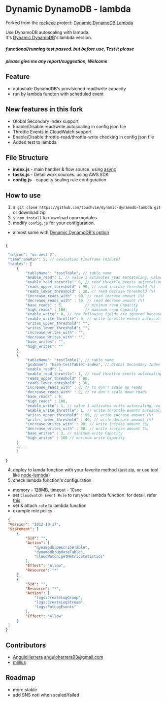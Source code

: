 # Dynamic DynamoDB - lambdaForked from the [rockeee](https://github.com/rockeee) project:	[Dynamic DynamoDB Lambda](https://github.com/rockeee/dynamic-dynamodb-lambda) Use DynamoDB autoscaling with lambda.<br /> It's [Dynamic DynamoDB](https://github.com/sebdah/dynamic-dynamodb)'s lambda version.##### functional/running test passed. but before use, Test it please##### please give me any report/suggestion, Welcome## Feature* autoscale DynamoDB's provisioned read/write capacity* run by lambda functon with scheduled event## New features in this fork* Global Secondary Index support* Enable/Disable read/write autoscaling in config json file* Throttle Events in CloudWatch support* Enable/Disable throttle-read/throttle-write checking in config json file* Added test to lambda## File Structure* **index.js** - main handler & flow source. using [async](https://github.com/caolan/async)* **tasks.js** - Detail work sources. using AWS SDK* **config.js** - capacity scaling rule configuration## How to use1. `$ git clone https://github.com/touchvie/dynamic-dynamodb-lambda.git` or download zip2. `$ npm install` to download npm modules3. modify `config.js` for your configuration.  * almost same with [Dynamic DynamoDB's option](https://github.com/sebdah/dynamic-dynamodb#basic-usage)   ```JavaScript{	"region": "us-west-2",	"timeframeMin": 5, // evaluation timeframe (minute)	"tables": [		{			"tableName": "testTable", // table name			"enable_read": 1, // value 1 activates read autoscaling, value 0 disactivates it			"enable_read_throttle": 0, // read throttle events autoscaling is disabled			"reads_upper_threshold" : 90, // read incrase threshold (%)			"reads_lower_threshold" : 30, // read decrase threshold (%)			"increase_reads_with" : 90, // read incrase amount (%)			"decrease_reads_with" : 30, // read decrase amount (%)			"base_reads" : 5,          // minimum read Capacity			"high_reads" : 100,        // maximum read Capacity			"enable_write": 0, // the following fields are ignored because write autoscaling is disabled			"enable_write_throttle": 0, // write throttle events autoscaling is disabled			"writes_upper_threshold": "",			"writes_lower_threshold": "",			"increase_writes_with": "",			"decrease_writes_with": "",			"base_writes": "",			"high_writes": ""		},		{			"tableName": "testTable1", // table name			"gsiName": "hash-testTable1-index", // Global Secondary Index of testTable1 table			"enable_read": 1,			"enable_read_throttle": 1, // read throttle events autoscaling is enabled			"reads_upper_threshold" : 90,			"reads_lower_threshold" : 30,			"increase_reads_with" : 0, // to don't scale up reads			"decrease_reads_with" : 0, // to don't scale down reads			"base_reads" : 5,			"high_reads" : 100,			"enable_write": 1, // value 1 activates write autoscaling, value 0 disactivates it			"enable_write_throttle": 1, // write throttle events autoscaling is enabled			"writes_upper_threshold" : 90, // write incrase amount (%)			"writes_lower_threshold" : 40, // write decrase amount (%)			"increase_writes_with" : 90, // write incrase amount (%)			"decrease_writes_with" : 30, // write incrase amount (%)			"base_writes" : 3, // minimum write Capacity			"high_writes" : 100 // maximum write Capacity		} 		//... 		]}```4. deploy to lamda function with your favorite method (just zip, or use tool like [node-lambda](https://www.npmjs.com/package/node-lambda))5. check lambda function's configuration  * memory - 128MB, timeout - 10sec  * set `Cloudwatch Event Rule` to run your lambda function. for detail, refer [this](https://aws.amazon.com/blogs/aws/new-cloudwatch-events-track-and-respond-to-changes-to-your-aws-resources/)  * set & attach `role` to lambda function  * example role policy   ```json    {    "Version": "2012-10-17",    "Statement": [        {            "Sid": "",            "Action": [                "dynamodb:DescribeTable",                "dynamodb:UpdateTable",                "CloudWatch:getMetricStatistics"            ],            "Effect": "Allow",            "Resource": "*"        },        {            "Sid": "",            "Resource": "*",            "Action": [                "logs:CreateLogGroup",                "logs:CreateLogStream",                "logs:PutLogEvents"            ],            "Effect": "Allow"        }    ]}```## Contributors* [AnguloHerrera](https://github.com/AnguloHerrera) <anguloherrera93@gmail.com>* [mlilius](https://github.com/mlilius)## Roadmap* more stable* add SNS noti when scaled/failed